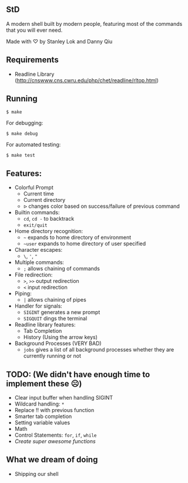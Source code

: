StD
---

A modern shell built by modern people, featuring most of the commands that you will ever need.

Made with ♡ by Stanley Lok and Danny Qiu

## Requirements

- Readline Library (http://cnswww.cns.cwru.edu/php/chet/readline/rltop.html)

## Running

    $ make

For debugging:

    $ make debug

For automated testing:

    $ make test

## Features:

- Colorful Prompt
    - Current time
    - Current directory
    - `ᐅ` changes color based on success/failure of previous command
- Builtin commands:
    - `cd`, `cd -` to backtrack
    - `exit/quit`
- Home directory recognition:
    - `~` expands to home directory of environment
    - `~user` expands to home directory of user specified
- Character escapes:
    - `\`, `'`, `"`
- Multiple commands:
    - `;` allows chaining of commands
- File redirection:
    - `>`, `>>` output redirection
    - `<` input redirection
- Piping:
    - `|` allows chaining of pipes
- Handler for signals:
    - `SIGINT` generates a new prompt
    - `SIGQUIT` dings the terminal
- Readline library features:
    - Tab Completion
    - History (Using the arrow keys)
- Background Processes (VERY BAD)
    - `jobs` gives a list of all background processes whether they are currently running or not

## TODO: (We didn't have enough time to implement these ☹)

- Clear input buffer when handling SIGINT
- Wildcard handling: `*`
- Replace !! with previous function
- Smarter tab completion
- Setting variable values
- Math
- Control Statements: `for`, `if`, `while`
- _Create super awesome functions_

## What we dream of doing

- Shipping our shell
